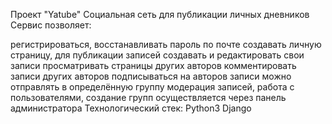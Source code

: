 Проект "Yatube"
Cоциальная сеть для публикации личных дневников
Сервис позволяет:

регистрироваться, восстанавливать пароль по почте
создавать личную страницу, для публикации записей
создавать и редактировать свои записи
просматривать страницы других авторов
комментировать записи других авторов
подписываться на авторов
записи можно отправлять в определённую группу
модерация записей, работа с пользователями, создание групп осуществляется через панель администратора
Технологический стек:
Python3
Django
